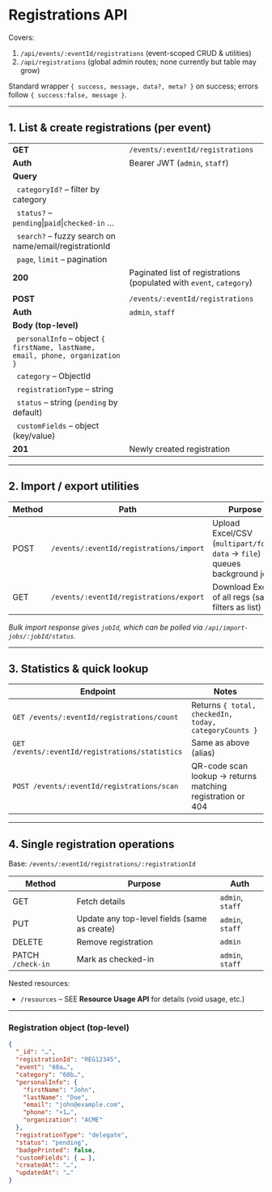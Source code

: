 # Registrations API

Covers:
1. `/api/events/:eventId/registrations` (event-scoped CRUD & utilities)
2. `/api/registrations` (global admin routes; none currently but table may grow)

Standard wrapper `{ success, message, data?, meta? }` on success; errors follow `{ success:false, message }`.

---

## 1. List & create registrations (per event)

| | |
|---|---|
| **GET** | `/events/:eventId/registrations` |
| **Auth** | Bearer JWT (`admin`, `staff`) |
| **Query** |
| &nbsp;&nbsp;`categoryId?` – filter by category |
| &nbsp;&nbsp;`status?` – `pending`\|`paid`\|`checked-in` … |
| &nbsp;&nbsp;`search?` – fuzzy search on name/email/registrationId |
| &nbsp;&nbsp;`page`, `limit` – pagination |
| **200** | Paginated list of registrations (populated with `event`, `category`) |
|  |  |
| **POST** | `/events/:eventId/registrations` |
| **Auth** | `admin`, `staff` |
| **Body (top-level)** |
| &nbsp;&nbsp;`personalInfo` – object `{ firstName, lastName, email, phone, organization }` |
| &nbsp;&nbsp;`category` – ObjectId |
| &nbsp;&nbsp;`registrationType` – string |
| &nbsp;&nbsp;`status` – string (`pending` by default) |
| &nbsp;&nbsp;`customFields` – object (key/value) |
| **201** | Newly created registration |

---

## 2. Import / export utilities

| Method | Path | Purpose |
|---|---|---|
| POST | `/events/:eventId/registrations/import` | Upload Excel/CSV (`multipart/form-data` → `file`) -> queues background job |
| GET  | `/events/:eventId/registrations/export` | Download Excel of all regs (same filters as list) |

*Bulk import response gives `jobId`, which can be polled via `/api/import-jobs/:jobId/status`.*

---

## 3. Statistics & quick lookup

| Endpoint | Notes |
|---|---|
| `GET /events/:eventId/registrations/count` | Returns `{ total, checkedIn, today, categoryCounts }` |
| `GET /events/:eventId/registrations/statistics` | Same as above (alias) |
| `POST /events/:eventId/registrations/scan` | QR-code scan lookup → returns matching registration or 404 |

---

## 4. Single registration operations

Base: `/events/:eventId/registrations/:registrationId`

| Method | Purpose | Auth |
|---|---|---|
| GET | Fetch details | `admin`, `staff` |
| PUT | Update any top-level fields (same as create) | `admin`, `staff` |
| DELETE | Remove registration | `admin` |
| PATCH `/check-in` | Mark as checked-in | `admin`, `staff` |

Nested resources:

* `/resources` – SEE **Resource Usage API** for details (void usage, etc.)

---

### Registration object (top-level)

```json
{
  "_id": "…",
  "registrationId": "REG12345",
  "event": "60a…",
  "category": "60b…",
  "personalInfo": {
    "firstName": "John",
    "lastName": "Doe",
    "email": "john@example.com",
    "phone": "+1…",
    "organization": "ACME"
  },
  "registrationType": "delegate",
  "status": "pending",
  "badgePrinted": false,
  "customFields": { … },
  "createdAt": "…",
  "updatedAt": "…"
}
``` 